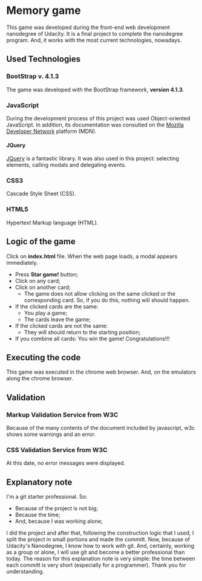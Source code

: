 # Memory game
This game was developed during the front-end web development nanodegree of Udacity. It is a final project to complete the nanodegree program. And, it works with the most current technologies, nowadays.

## Used Technologies
### BootStrap v. 4.1.3
The game was developed with the BootStrap framework, **version 4.1.3**.

### JavaScript
During the development process of this project was used Object-oriented JavaScript. In addition, its documentation was consulted on the [Mozilla Developer Network](https://developer.mozilla.org/pt-BR/) platform (MDN).

#### JQuery
[JQuery](https://jquery.com/) is a fantastic library. It was also used in this project: selecting elements, calling modals and  delegating events.

### CSS3
Cascade Style Sheet (CSS).

### HTML5
Hypertext Markup language (HTML).

## Logic of the game
Click on **index.html** file. When the web page loads, a modal appears immediately.
* Press **Star game!** button;
* Click on any card;
* Click on another card;
	* The game does not allow clicking on the same clicked or the corresponding card. So, if you do this, nothing will should happen.
* If the clicked cards are the same:
	* You play a game;
	* The cards leave the game;
* If the clicked cards are not the same:
	* They will should return to the starting position;
* If you combine all cards: You win the game! Congratulations!!!

## Executing the code
This game was executed in the chrome web browser. And, on the emulators along the chrome browser.

## Validation
### Markup Validation Service from W3C
Because of the many contents of the document included by javascript, w3c shows some warnings and an error.

### CSS Validation Service from W3C
At this date, no error messages were displayed.

## Explanatory note
I'm a git starter professional. So:

* Because of the project is not big;
* Because the time;
* And, because I was working alone;

I did the project and after that, following the construction logic that I used, I split the project in small portions and made the committ.
Now, because of Udacity's Nanodegree, I know how to work with git. And, certainly, working as a group or alone, I will use git and become a better professional than today.
The reason for this explanation note is very simple: the time between each committ is very short (especially for a programmer).
Thank you for understanding.